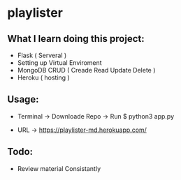 # playlister 

## What I learn doing this project:

* Flask ( Serveral )
* Setting up Virtual Enviroment 
* MongoDB CRUD ( Creade Read Update Delete )
* Heroku ( hosting )


## Usage: 

* Terminal
  -> Downloade Repo
    -> Run $ python3 app.py


* URL
  -> https://playlister-md.herokuapp.com/
  

## Todo:

* Review material Consistantly 
